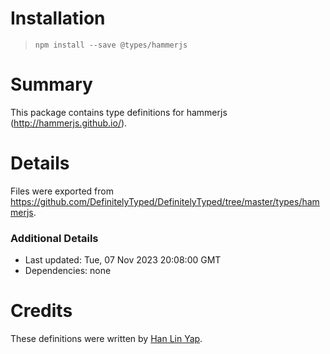 # Installation
> `npm install --save @types/hammerjs`

# Summary
This package contains type definitions for hammerjs (http://hammerjs.github.io/).

# Details
Files were exported from https://github.com/DefinitelyTyped/DefinitelyTyped/tree/master/types/hammerjs.

### Additional Details
 * Last updated: Tue, 07 Nov 2023 20:08:00 GMT
 * Dependencies: none

# Credits
These definitions were written by [Han Lin Yap](https://github.com/codler).
